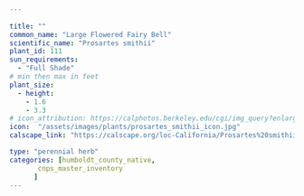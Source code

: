 ```yaml
---
 
title: ""
common_name: "Large Flowered Fairy Bell"
scientific_name: "Prosartes smithii"
plant_id: 111
sun_requirements:
  - "Full Shade"
# min then max in feet
plant_size:
  - height: 
    - 1.6
    - 3.3
# icon_attribution: https://calphotos.berkeley.edu/cgi/img_query?enlarge=0000+0000+0812+1492 
icon:  "/assets/images/plants/prosartes_smithii_icon.jpg"
calscape_link: "https://calscape.org/loc-California/Prosartes%20smithii%20(Large%20Flowered%20Fairy%20Bell)"

type: "perennial herb"
categories: [humboldt_county_native,
       cnps_master_inventory
      ]
---
```


